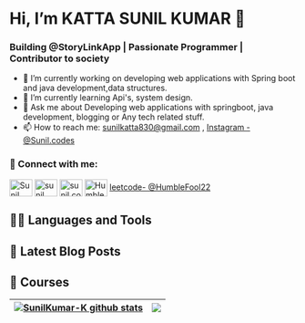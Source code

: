 
<h1>Hi, I’m KATTA SUNIL KUMAR 👋</h1>

### Building @StoryLinkApp | Passionate Programmer | Contributor to society

- 🔭 I’m currently working on developing web applications with Spring boot and java development,data structures.
- 🌱 I’m currently learning Api's, system design.
- 💬 Ask me about Developing web applications with springboot, java development, blogging or Any tech related stuff.
- 📫 How to reach me: sunilkatta830@gmail.com , [Instagram - @Sunil.codes](https://www.instagram.com/sunil.codes/) 

<h3 align="left"> 🤝 Connect with me: </h3>

<p align="left">
<a href="https://twitter.com/sunilkumArKatt5" target="blank"><img align="center" src="https://raw.githubusercontent.com/rahuldkjain/github-profile-readme-generator/master/src/images/icons/Social/twitter.svg" alt="Sunil kumar" height="30" width="40" /></a>
<a href="https://www.linkedin.com/in/katta-sunil-kumar/" target="blank"><img align="center" src="https://raw.githubusercontent.com/rahuldkjain/github-profile-readme-generator/master/src/images/icons/Social/linked-in-alt.svg" alt="sunil kumar" height="30" width="40" /></a>
<a href="https://instagram.com/sunil.codes/" target="blank"><img align="center" src="https://raw.githubusercontent.com/rahuldkjain/github-profile-readme-generator/master/src/images/icons/Social/instagram.svg" alt="sunil.codes" height="30" width="40" /></a>
<a href="https://www.youtube.com/@humblefools/featured" target="blank"><img align="center" src="https://raw.githubusercontent.com/rahuldkjain/github-profile-readme-generator/master/src/images/icons/Social/youtube.svg" alt="Humblefools" height="30" width="40" /></a>
<a href="https://www.leetcode.com/HumbleFool22" target="blank" >leetcode- @HumbleFool22</a>
</p>

## 👨‍💻 Languages and Tools

## 📝 Latest Blog Posts

<!-- BLOG-POST-LIST:START -->


## :movie_camera: Courses  






| <a href="https://github.com/SunilKumar-K/SunilKumar-K"><img align="center" src="https://github-readme-stats.vercel.app/api?username=SunilKumar-K&show_icons=true&include_all_commits=true&theme=buefy&hide_border=true" alt="SunilKumar-K github stats" /></a> | <a href="https://github.com/SunilKumar-K/SunilKumar-K"><img align="center" src="https://github-readme-stats.vercel.app/api/top-langs/?username=SunilKumar-K&layout=compact&theme=buefy&hide_border=true" /></a> |
| ------------- | ------------- |



[Gmail]: sunilkatta830@gmail.com

